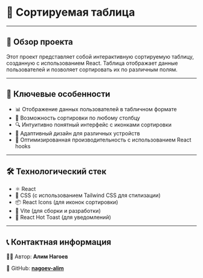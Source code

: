 # 🔢 Сортируемая таблица

---

## 📝 Обзор проекта

Этот проект представляет собой интерактивную сортируемую таблицу, созданную с использованием React. Таблица отображает данные пользователей и позволяет сортировать их по различным полям.

---

## 🌟 Ключевые особенности

- 📊 Отображение данных пользователей в табличном формате
- 🔄 Возможность сортировки по любому столбцу
- 🔍 Интуитивно понятный интерфейс с иконками сортировки
- 📱 Адаптивный дизайн для различных устройств
- 🚀 Оптимизированная производительность с использованием React hooks

---

## 🛠️ Технологический стек

- ⚛️ React
- 🎨 CSS (с использованием Tailwind CSS для стилизации)
- 📦 React Icons (для иконок сортировки)
- 🔧 Vite (для сборки и разработки)
- 🍞 React Hot Toast (для уведомлений)

---

## 📞 Контактная информация

👨‍💻 Автор: **Алим Нагоев**

🐙 GitHub: **[nagoev-alim](https://github.com/nagoev-alim)**
